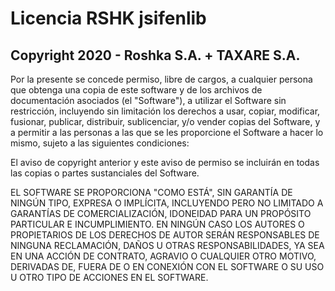 # Licencia RSHK jsifenlib

##  Copyright 2020 - Roshka S.A. + TAXARE S.A.

Por la presente se concede permiso, libre de cargos, a cualquier persona que obtenga una copia de este software y de 
los archivos de documentación asociados (el "Software"), a utilizar el Software sin restricción, incluyendo sin 
limitación los derechos a usar, copiar, modificar, fusionar, publicar, distribuir, sublicenciar, y/o vender copias del 
Software, y a permitir a las personas a las que se les proporcione el Software a hacer lo mismo, sujeto a las siguientes
condiciones: 

El aviso de copyright anterior y este aviso de permiso se incluirán en todas las copias o partes sustanciales del
Software. 

EL SOFTWARE SE PROPORCIONA "COMO ESTÁ", SIN GARANTÍA DE NINGÚN TIPO, EXPRESA O IMPLÍCITA, INCLUYENDO PERO NO LIMITADO A
GARANTÍAS DE COMERCIALIZACIÓN, IDONEIDAD PARA UN PROPÓSITO PARTICULAR E INCUMPLIMIENTO. EN NINGÚN CASO LOS AUTORES O
PROPIETARIOS DE LOS DERECHOS DE AUTOR SERÁN RESPONSABLES DE NINGUNA RECLAMACIÓN, DAÑOS U OTRAS RESPONSABILIDADES, YA SEA
EN UNA ACCIÓN DE CONTRATO, AGRAVIO O CUALQUIER OTRO MOTIVO, DERIVADAS DE, FUERA DE O EN CONEXIÓN CON EL SOFTWARE O SU
USO U OTRO TIPO DE ACCIONES EN EL SOFTWARE.
